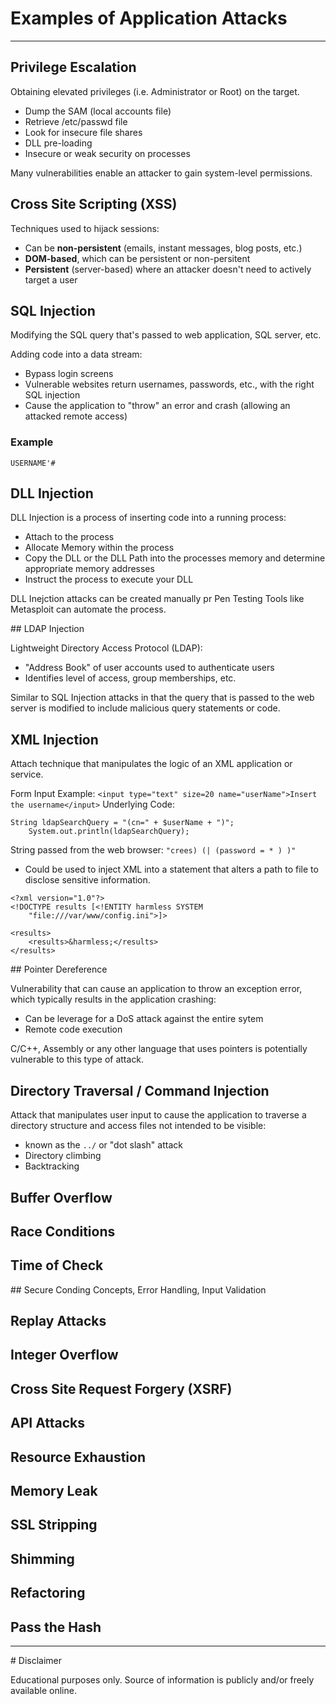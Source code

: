 # Examples of Application Attacks

* * * * * * 

## Privilege Escalation

Obtaining elevated privileges (i.e. Administrator or Root) on the target.

* Dump the SAM (local accounts file) 
* Retrieve /etc/passwd file 
* Look for insecure file shares 
* DLL pre-loading 
* Insecure or weak security on processes

Many vulnerabilities enable an attacker to gain system-level permissions.

## Cross Site Scripting (XSS)

Techniques used to hijack sessions:

* Can be **non-persistent** (emails, instant messages, blog posts, etc.) 
* **DOM-based**, which can be persistent or non-persitent
* **Persistent** (server-based) where an attacker doesn't need to actively target a user

## SQL Injection

Modifying the SQL query that's passed to web application, SQL server, etc.

Adding code into a data stream: 

* Bypass login screens
* Vulnerable websites return usernames, passwords, etc., with the right SQL injection 
* Cause the application to "throw" an error and crash (allowing an attacked remote access)

### Example

`USERNAME'#`

## DLL Injection

DLL Injection is a process of inserting code into a running process: 
* Attach to the process 
* Allocate Memory within the process 
* Copy the DLL or the DLL Path into the processes memory and determine appropriate memory addresses 
* Instruct the process to execute your DLL

DLL Inejction attacks can be created manually pr Pen Testing Tools like Metasploit can automate the process.

## LDAP Injection

Lightweight Directory Access Protocol (LDAP):

* "Address Book" of user accounts used to authenticate users 
* Identifies level of access, group memberships, etc.

Similar to SQL Injection attacks in that the query that is passed to the web server is modified to include malicious query statements or code.

## XML Injection

Attach technique that manipulates the logic of an XML application or service.

Form Input Example:
`<input type="text" size=20 name="userName">Insert the username</input>`
Underlying Code:
```
String ldapSearchQuery = "(cn=" + $userName + ")"; 
    System.out.println(ldapSearchQuery);
```
String passed from the web browser:
`"crees) (| (password = * ) )"`

* Could be used to inject XML into a statement that alters a path to file to disclose sensitive information.

```
<?xml version="1.0"?> 
<!DOCTYPE results [<!ENTITY harmless SYSTEM 
    "file:///var/www/config.ini">]>
    
<results>
    <results>&harmless;</results>
</results>
```

## Pointer Dereference

Vulnerability that can cause an application to throw an exception error, which typically results in the application crashing: 
* Can be leverage for a DoS attack against the entire sytem 
* Remote code execution

C/C++, Assembly or any other language that uses pointers is potentially vulnerable to this type of attack.

## Directory Traversal / Command Injection

Attack that manipulates user input to cause the application to traverse a directory structure and access files not intended to be visible:
* known as the `../` or "dot slash" attack 
* Directory climbing 
* Backtracking

## Buffer Overflow

## Race Conditions

## Time of Check

## Secure Conding Concepts, Error Handling, Input Validation

## Replay Attacks

## Integer Overflow

## Cross Site Request Forgery (XSRF)

## API Attacks

## Resource Exhaustion

## Memory Leak

## SSL Stripping

## Shimming

## Refactoring

## Pass the Hash

* * * * * * 

# Disclaimer

Educational purposes only. Source of information is publicly and/or freely available online.
